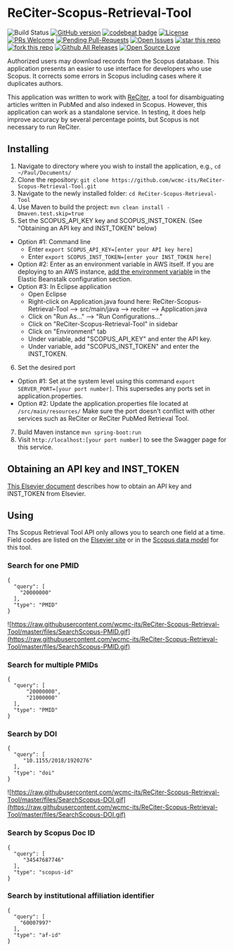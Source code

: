 # ReCiter-Scopus-Retrieval-Tool

![Build Status](https://codebuild.us-east-1.amazonaws.com/badges?uuid=eyJlbmNyeXB0ZWREYXRhIjoid0xxSUlOU1ZkOW9QNkwyem5wbDJKQTNieEZHMXNCc3NXalJJRlVCR2c3KzJtWDByOWVOek54Ukh4TXVHcGhsYUFFajk2Y0tRNDVNUzF1SHJPVDhhaDM0PSIsIml2UGFyYW1ldGVyU3BlYyI6IjNCZEI0Q3RoN3hWME1uM3QiLCJtYXRlcmlhbFNldFNlcmlhbCI6MX0%3D&branch=master)
[![GitHub version](https://badge.fury.io/gh/wcmc-its%2FReCiter-Scopus-Retrieval-Tool.svg)](https://badge.fury.io/gh/wcmc-its%2FReCiter-Scopus-Retrieval-Tool)
[![codebeat badge](https://codebeat.co/badges/7a467876-39c4-4e2b-8987-0183f596ffd9)](https://codebeat.co/projects/github-com-wcmc-its-reciter-scopus-retrieval-tool-master)
[![License](https://img.shields.io/badge/License-Apache%202.0-blue.svg)](https://opensource.org/licenses/Apache-2.0)
[![PRs Welcome](https://img.shields.io/badge/PRs-welcome-brightgreen.svg?style=flat-square)](http://makeapullrequest.com)
[![Pending Pull-Requests](http://githubbadges.herokuapp.com/wcmc-its/ReCiter-Scopus-Retrieval-Tool/pulls.svg?style=flat)](https://github.com/wcmc-its/ReCiter-Scopus-Retrieval-Tool/pulls)
[![Open Issues](http://githubbadges.herokuapp.com/wcmc-its/ReCiter-Scopus-Retrieval-Tool/issues.svg?style=flat)](https://github.com/wcmc-its/ReCiter-Scopus-Retrieval-Tool/issues)
[![star this repo](http://githubbadges.com/star.svg?user=wcmc-its&repo=ReCiter-Scopus-Retrieval-Tool&style=flat)](https://github.com/wcmc-its/ReCiter-Scopus-Retrieval-Tool)
[![fork this repo](http://githubbadges.com/fork.svg?user=wcmc-its&repo=ReCiter-Scopus-Retrieval-Tool&style=flat)](https://github.com/wcmc-its/ReCiter-Scopus-Retrieval-Tool/fork)
[![Github All Releases](https://img.shields.io/github/downloads/wcmc-its/ReCiter-Scopus-Retrieval-Tool/total.svg)]()
[![Open Source Love](https://badges.frapsoft.com/os/v3/open-source.svg?v=102)](https://github.com/wcmc-its/ReCiter-Scopus-Retrieval-Tool/) 

Authorized users may download records from the Scopus database. This application presents an easier to use interface for developers who use Scopus. It corrects some errors in Scopus including cases where it duplicates authors.

This application was written to work with [ReCiter](https://github.com/wcmc-its/ReCiter/), a tool for disambiguating articles written in PubMed and also indexed in Scopus. However, this application can work as a standalone service. In testing, it does help improve accuracy by several percentage points, but Scopus is not necessary to run ReCiter.


## Installing

1. Navigate to directory where you wish to install the application, e.g., `cd ~/Paul/Documents/`
2. Clone the repository: `git clone https://github.com/wcmc-its/ReCiter-Scopus-Retrieval-Tool.git`
3. Navigate to the newly installed folder: `cd ReCiter-Scopus-Retrieval-Tool`
4. Use Maven to build the project: `mvn clean install -Dmaven.test.skip=true`
5. Set the SCOPUS_API_KEY key and SCOPUS_INST_TOKEN. (See "Obtaining an API key and INST_TOKEN" below)
- Option #1: Command line
  - Enter `export SCOPUS_API_KEY=[enter your API key here]`
  - Enter `export SCOPUS_INST_TOKEN=[enter your INST_TOKEN here]`
- Option #2: Enter as an environment variable in AWS itself. If you are deploying to an AWS instance, [add the environment variable](https://docs.aws.amazon.com/elasticbeanstalk/latest/dg/environments-cfg-softwaresettings.html#environments-cfg-softwaresettings-console) in the Elastic Beanstalk configuration section.
- Option #3: In Eclipse application
  - Open Eclipse
  - Right-click on Application.java found here: ReCiter-Scopus-Retrieval-Tool --> src/main/java --> reciter --> Application.java
  - Click on "Run As..." --> "Run Configurations..."
  - Click on "ReCiter-Scopus-Retrieval-Tool" in sidebar
  - Click on "Environment" tab
  - Under variable, add "SCOPUS_API_KEY" and enter the API key.
  - Under variable, add "SCOPUS_INST_TOKEN" and enter the INST_TOKEN.
6. Set the desired port
- Option #1: Set at the system level using this command `export SERVER_PORT=[your port number]`. This supersedes any ports set in application.properties.
- Option #2: Update the application.properties file located at `/src/main/resources/` Make sure the port doesn't conflict with other services such as ReCiter or ReCiter PubMed Retrieval Tool.
7. Build Maven instance `mvn spring-boot:run`
8. Visit `http://localhost:[your port number]` to see the Swagger page for this service.


## Obtaining an API key and INST_TOKEN

[This Elsevier document](https://dev.elsevier.com/tecdoc_api_authentication.html) describes how to obtain an API key and INST_TOKEN from Elsevier. 




## Using

Ths Scopus Retrieval Tool API only allows you to search one field at a time. Field codes are listed on the [Elsevier site](https://service.elsevier.com/app/answers/detail/a_id/11236/supporthub/scopus/#tips) or in the [Scopus data model](https://github.com/wcmc-its/ReCiter-Scopus-Model) for this tool.



### Search for one PMID
```
{
  "query": [
    "20000000"
  ],
  "type": "PMID"
}
```

![https://raw.githubusercontent.com/wcmc-its/ReCiter-Scopus-Retrieval-Tool/master/files/SearchScopus-PMID.gif](https://raw.githubusercontent.com/wcmc-its/ReCiter-Scopus-Retrieval-Tool/master/files/SearchScopus-PMID.gif)


### Search for multiple PMIDs
```
{
  "query": [
      "20000000",
      "21000000"
  ],
  "type": "PMID"
}
```

### Search by DOI
```
{
  "query": [
     "10.1155/2018/1920276"
  ],
  "type": "doi"
}
```

![https://raw.githubusercontent.com/wcmc-its/ReCiter-Scopus-Retrieval-Tool/master/files/SearchScopus-DOI.gif](https://raw.githubusercontent.com/wcmc-its/ReCiter-Scopus-Retrieval-Tool/master/files/SearchScopus-DOI.gif)

### Search by Scopus Doc ID
```
{
  "query": [
     "34547687746"
  ],
  "type": "scopus-id"
}
```

### Search by institutional affiliation identifier
```
{
  "query": [
    "60007997"
  ],
  "type": "af-id"
}
```
